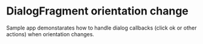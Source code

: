 # DialogFragment orientation change
Sample app demonstarates how to handle dialog callbacks (click ok or other actions) when orientation changes.
